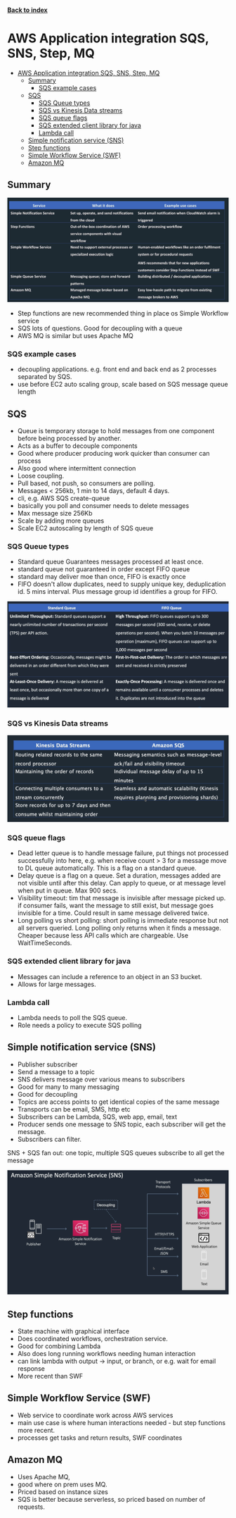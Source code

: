 <LINK href="jb1.css" rel="stylesheet" type="text/css">

#### [Back to index](index.html)

# AWS Application integration SQS, SNS, Step, MQ

- [AWS Application integration SQS, SNS, Step, MQ](#aws-application-integration-sqs-sns-step-mq)
  - [Summary](#summary)
    - [SQS example cases](#sqs-example-cases)
  - [SQS](#sqs)
    - [SQS Queue types](#sqs-queue-types)
    - [SQS vs Kinesis Data streams](#sqs-vs-kinesis-data-streams)
    - [SQS queue flags](#sqs-queue-flags)
    - [SQS extended client library for java](#sqs-extended-client-library-for-java)
    - [Lambda call](#lambda-call)
  - [Simple notification service (SNS)](#simple-notification-service-sns)
  - [Step functions](#step-functions)
  - [Simple Workflow Service (SWF)](#simple-workflow-service-swf)
  - [Amazon MQ](#amazon-mq)

## Summary

![](jbnotes_images/AWS_SAA-CO2_application_integration_services_2020-12-10-14-43-02.png)

- Step functions are new recommended thing in place os Simple Workflow service
- SQS lots of questions. Good for decoupling with a queue
- AWS MQ is similar but uses Apache MQ

### SQS example cases

- decoupling applications. e.g. front end and back end as 2 processes separated by SQS.
- use before EC2 auto scaling group, scale based on SQS message queue length

## SQS

- Queue is temporary storage to hold messages from one component before being processed by another.
- Acts as a buffer to decouple components
- Good where producer producing work quicker than consumer can process
- Also good where intermittent connection
- Loose coupling.
- Pull based, not push, so consumers are polling.
- Messages < 256kb, 1 min to 14 days, default 4 days.
- cli, e.g. AWS SQS create-queue
- basically you poll and consumer needs to delete messages
- Max message size 256Kb
- Scale by adding more queues
- Scale EC2 autoscaling by length of SQS queue

### SQS Queue types

- Standard queue Guarantees messages processed at least once.
- standard queue not guaranteed in order except FIFO queue
- standard may deliver moe than once, FIFO is exactly once
- FIFO doesn't allow duplicates, need to supply unique key, deduplication id. 5 mins interval. Plus message group id identifies a group for FIFO.

![](jbnotes_images/AWS_SAA-CO2_application_integration_services_2020-12-10-14-57-39.png)

### SQS vs Kinesis Data streams

![](jbnotes_images/AWS_SAA-CO2_application_integration_services_2020-12-11-17-05-33.png)

### SQS queue flags

- Dead letter queue is to handle message failure, put things not processed successfully into here, e.g. when receive count > 3 for a message move to DL queue automatically. This is a flag on a standard queue.
- Delay queue is a flag on a queue. Set a duration, messages added are not visible until after this delay. Can apply to queue, or at message level when put in queue. Max 900 secs.
- Visibility timeout: tim that message is invisible after message picked up. if consumer fails, want the message to still exist, but message goes invisible for a time. Could result in same message delivered twice.
- Long polling vs short polling: short polling is immediate response but not all servers queried. Long polling only returns when it finds a message. Cheaper because less API calls which are chargeable. Use WaitTimeSeconds.

### SQS extended client library for java

- Messages can include a reference to an object in an S3 bucket.
- Allows for large messages.

### Lambda call

- Lambda needs to poll the SQS queue.
- Role needs a policy to execute SQS polling

## Simple notification service (SNS)

- Publisher subscriber
- Send a message to a topic
- SNS delivers message over various means to subscribers
- Good for many to many messaging
- Good for decoupling
- Topics are access points to get identical copies of the same message
- Transports can be email, SMS, http etc
- Subscribers can be Lambda, SQS, web app, email, text
- Producer sends one message to SNS topic, each subscriber will get the message.
- Subscribers can filter.

SNS + SQS fan out: one topic, multiple SQS queues subscribe to all get the message

![](jbnotes_images/AWS_SAA-CO2_application_integration_services_2020-12-11-10-19-24.png)

## Step functions

- State machine with graphical interface
- Does coordinated workflows, orchestration service.
- Good for combining Lambda
- Also does long running workflows needing human interaction
- can link lambda with output -> input, or branch, or e.g. wait for email response
- More recent than SWF

## Simple Workflow Service (SWF)

- Web service to coordinate work across AWS services
- main use case is where human interactions needed - but step functions more recent.
- processes get tasks and return results, SWF coordinates

## Amazon MQ

- Uses Apache MQ,
- good where on prem uses MQ.
- Priced based on instance sizes
- SQS is better because serverless, so priced based on number of requests.
